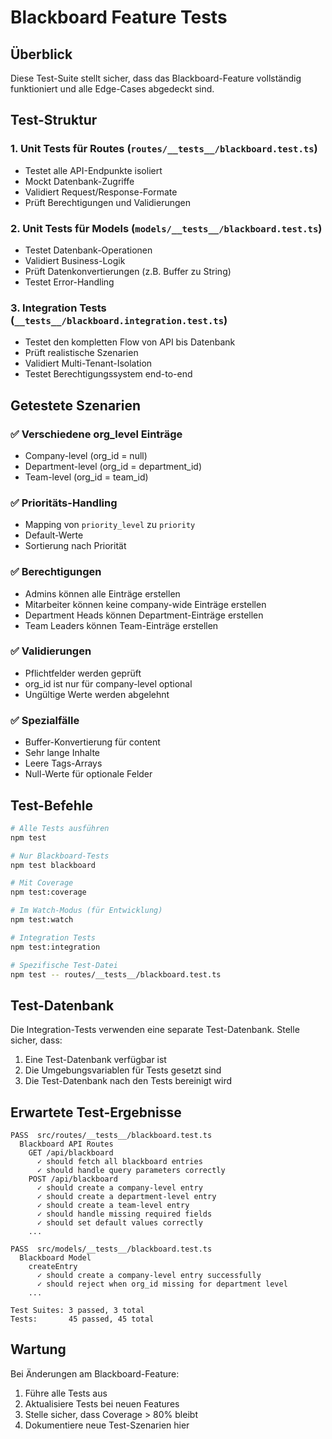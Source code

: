 # Blackboard Feature Tests

## Überblick

Diese Test-Suite stellt sicher, dass das Blackboard-Feature vollständig funktioniert und alle Edge-Cases abgedeckt sind.

## Test-Struktur

### 1. Unit Tests für Routes (`routes/__tests__/blackboard.test.ts`)

- Testet alle API-Endpunkte isoliert
- Mockt Datenbank-Zugriffe
- Validiert Request/Response-Formate
- Prüft Berechtigungen und Validierungen

### 2. Unit Tests für Models (`models/__tests__/blackboard.test.ts`)

- Testet Datenbank-Operationen
- Validiert Business-Logik
- Prüft Datenkonvertierungen (z.B. Buffer zu String)
- Testet Error-Handling

### 3. Integration Tests (`__tests__/blackboard.integration.test.ts`)

- Testet den kompletten Flow von API bis Datenbank
- Prüft realistische Szenarien
- Validiert Multi-Tenant-Isolation
- Testet Berechtigungssystem end-to-end

## Getestete Szenarien

### ✅ Verschiedene org_level Einträge

- Company-level (org_id = null)
- Department-level (org_id = department_id)
- Team-level (org_id = team_id)

### ✅ Prioritäts-Handling

- Mapping von `priority_level` zu `priority`
- Default-Werte
- Sortierung nach Priorität

### ✅ Berechtigungen

- Admins können alle Einträge erstellen
- Mitarbeiter können keine company-wide Einträge erstellen
- Department Heads können Department-Einträge erstellen
- Team Leaders können Team-Einträge erstellen

### ✅ Validierungen

- Pflichtfelder werden geprüft
- org_id ist nur für company-level optional
- Ungültige Werte werden abgelehnt

### ✅ Spezialfälle

- Buffer-Konvertierung für content
- Sehr lange Inhalte
- Leere Tags-Arrays
- Null-Werte für optionale Felder

## Test-Befehle

```bash
# Alle Tests ausführen
npm test

# Nur Blackboard-Tests
npm test blackboard

# Mit Coverage
npm test:coverage

# Im Watch-Modus (für Entwicklung)
npm test:watch

# Integration Tests
npm test:integration

# Spezifische Test-Datei
npm test -- routes/__tests__/blackboard.test.ts
```

## Test-Datenbank

Die Integration-Tests verwenden eine separate Test-Datenbank. Stelle sicher, dass:

1. Eine Test-Datenbank verfügbar ist
2. Die Umgebungsvariablen für Tests gesetzt sind
3. Die Test-Datenbank nach den Tests bereinigt wird

## Erwartete Test-Ergebnisse

```
PASS  src/routes/__tests__/blackboard.test.ts
  Blackboard API Routes
    GET /api/blackboard
      ✓ should fetch all blackboard entries
      ✓ should handle query parameters correctly
    POST /api/blackboard
      ✓ should create a company-level entry
      ✓ should create a department-level entry
      ✓ should create a team-level entry
      ✓ should handle missing required fields
      ✓ should set default values correctly
    ...

PASS  src/models/__tests__/blackboard.test.ts
  Blackboard Model
    createEntry
      ✓ should create a company-level entry successfully
      ✓ should reject when org_id missing for department level
    ...

Test Suites: 3 passed, 3 total
Tests:       45 passed, 45 total
```

## Wartung

Bei Änderungen am Blackboard-Feature:

1. Führe alle Tests aus
2. Aktualisiere Tests bei neuen Features
3. Stelle sicher, dass Coverage > 80% bleibt
4. Dokumentiere neue Test-Szenarien hier
